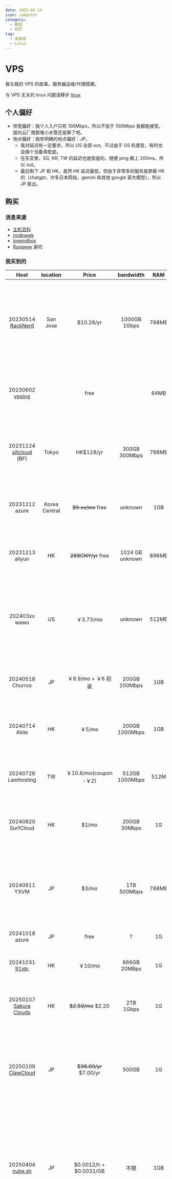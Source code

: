 ```yaml
---
date: 2023-05-14
icon: computer
category:
  - 教程
  - 经历
tag:
  - 桌面端
  - Linux
---
```


# VPS

我与我的 VPS 的故事。服务器运维/代理搭建。

与 VPS 无关的 linux 问题请移步 [linux](./linux)

## 个人偏好

- 带宽偏好：我个人入户只有 100Mbps，所以不低于 100Mbps 我都能接受。国内云厂商那堆小水管还是算了吧。
- 地点偏好：我有明确的地点偏好：JP。
  - 我对延迟有一定要求，所以 US 全部 out。不过由于 US 机便宜，有时也会搞个当备用垫底。
  - 在东亚里，SG, KR, TW 的延迟也是垫底的，随便 ping 都上 200ms。所以 out。
  - 最后剩下 JP 和 HK，虽然 HK 延迟最低，但由于非常多的服务是屏蔽 HK 的（chatgpt，许多日本网站，gemini 和其他 google 家大模型），所以 JP 胜出。

## 购买

### 消息来源

- [主机百科](https://zhujiwiki.com)
- [nodeseek](https://www.nodeseek.com/)
- [lowendbox](https://lowendbox.com/)
- [Runaway](https://runaway.rip/) 避坑

### 我买到的

<!-- prettier-ignore -->
|Host|location|Price|bandwidth|RAM|Storage|Core|saying|
| :-: | :-: | :-: | :-: | :-: | :-: | :-: | :-: |
| 20230514 [RackNerd](https://my.racknerd.com/cart.php?a=add&pid=695) | San Jose | $10.28/yr | 1000GB 1Gbps | 768MB | 10GB | 1 | <dtlslong>装了 Debian 10（后来换成了 12）。美西机 + trojan 真连接常年 700+ms，显然不能做游戏服务器。[^1]</dtlslong> |
| 20230602 [vpslog](https://distribute.vpslog.net/) |  | free |  | 64MB |  |  | <dtlslong>白嫖的小鸡，纯 v6，太捞只能装 alpine，还要定期续。后来不续了。</dtlslong> |
| 20231124 [silicloud](www.silicloud.com) (BF) | Tokyo | HK$128/yr | 300GB 300Mbps | 768MB | 20GB | 1 | <dtlslong>提供 archlinux 镜像。没有 rescue。稳定性开始还行，半年后差不多烂完了。</dtlslong> |
| 20231212 azure | Korea Central | ~~$9.xx/mo~~ free | unknown | 1GB | 30GB | 1 | <dtlslong>学生优惠送 $100 现金券，买这个等级的，每年用 10 个月。</dtlslong> |
| 20231213 aliyun | HK | ~~288CNY/yr~~ free | 1024 GB unknown | 896MB | 40GB | 2 | <dtlslong>香港地区 TG 时常抽风；免费的香港机我想都不敢想（）</dtlslong> |
| 202403xx wawo | US | ￥3.73/mo | unknown | 512MB | unknown | 1 | <dtlslong>冲便宜买的，质量很捞，本来是用作测试的。结果半个月给我封了，莫名其妙。于是避雷 wawo 了。</dtlslong> |
| 20240518 Churros|JP|￥8.9/mo + ￥6 初装|200GB 100Mbps|1GB|5GB|1|<dtlslong>silicloud IP 寄了，换台 JP。这家是超级垃圾灵车，非常不稳定</dtlslong> |
| 20240714 Akile | HK | ￥5/mo | 200GB 1000Mbps | 1GB | 5GB | 1 | <dtlslong>akile 很灵车，不推荐。介于 Churros 和 Lamhosting 之间。</dtlslong> |
| 20240726 Lamhosting | TW | ￥10.6/mo(coupon -￥2) | 512GB 1000Mbps | 512M | 10GB | 1 | <dtlslong>有点灵，TW ping 都有 190ms… 比 akile 稳一点，但不算太多</dtlslong> | 
|  20240820 SurfCloud | HK | $1/mo | 200GB 30Mbps | 1G | 40GB | 1 | <dtlslong>银联付款，需要编辑防火墙，便宜实惠。缺点是太慢了点…</dtlslong> |
|  20240911 YXVM | JP | $3/mo | 1TB 500Mbps | 768MB | 5GB | 1 | <dtlslong>买这家要靠抢。刚开始不错，稳定性高，延迟低。后面炸了几次，每天晚上可用性也大幅降低了。两个月弃坑。</dtlslong> |
|  20241018 azure | JP | free | ? | 1G | 30G | 1 | 微软，我的超人 |
|  20241031 [91idc](https://91idc.gg/index.php) | HK | ￥10/mo | 666GB 20MBps | 1G | 10G | 1 | <dtlslong>优惠码无法使用；带宽偏低；新商家，稳定倒是挺稳定的</dtlslong> |
|  20250107 [Sakura Clouds](https://portal.sakuraclouds.com/) | HK |  ~~\$2.50/mo~~ \$2.20 | 2TB 1Gbps | 1G | 8G | 1 | <dtlslong>速度还行，但是延迟和稳定性**超烂**，没有下次了。</dtlslong> |
| 20250109 [ClawCloud](https://claw.cloud/) | JP  | ~~\$36.00/yr~~ \$7.00/yr | 500GB | 1G | 20G | 1 | <dtlslong>阿里云“上游”，超级好价 + 稳定 + 高速，神中神血赚。爽用了 9 个月，之后开始出现稳定性下降、延迟增大等问题。</dtlslong> |
| 20250404 [nube.sh](nube.sh) | JP | $0.0012/h + $0.0031/GB | 不限 | 1GB | 10GB | 1 | [测评](http://hpaste.spiritlhl.net/#/show/bp0wd.txt)；<dtlslong>前端好评；一次最少充 $10，试错成本挺高；延迟一般，特别是联通很烂。<br/>用了一个月，连通性差了很多，基本是不可用状态，纯纯狗屎</dtlslong> |
| 20250805 [skystroll](https://skystroll.net/store) | JP | $2.49/mo | 1T 500Mbps | 512M | 5GB | 1 | <dtlslong>刚买的时候 IP 国内就是 ping 不通的。然后开的工单一天后才回复，换了个 IP 还得重装才能用。这家虽然延迟还行，但是 IP 是真的垃圾，稳定性也很灵车，经常用一半突然断了。</dtlslong> |
| 20250820 [RFCHOST](https://my.rfchost.com/) | JP | $29.99/yr + ￥45 | 1T 不限 | 512M | 10GB | 1 | <dtlslong>看评测挺不错的，延迟很低，价格也合适，于是在 nodeseek 上蹲了几天蹲到一个。溢价还是有点高，因为第二天就有更合适的出现了，不过也不用在乎这么多。</dtlslong> |
| 20250827 [dedirock](https://billing.dedirock.com/index.php) | US (LA) | $7/yr | 2T 1Gbps | 2G | 30G | 1 | <dtlslong>手上只有 JP 机确实让我感受到一些限制，~~例如禁漫就没法登上去~~。刚好看到便宜美西机，所以搞了个，延迟就无所谓了。注意 paypal 付款会被自动订阅一个续费需要去取消掉。这家的官网从 JP 加载贼慢，但是机子还挺不错。延迟不会超过 200ms，已经算好了。</dtlslong> |

[^1]: 本想买 CloudServer 的（明显同价位的配置更好），然而账号被标记了危险无法付款...因此只能退而求其次买了 RackNerd 家的。

### 白嫖

阿里云和 Azure 理论上都是不能当代理机用的，不过真拿来跑，自用的话它们也不管。

- 阿里云学生：免费服务器，**每年** 300 元优惠券，可以全额抵扣。
  1. （需要 chromium 系浏览器）[university.aliyun.com](https://university.aliyun.com) 学生认证领券
  2. ~~首页，_产品 - 计算 - 轻量应用服务器_ 下单即可。 新加坡、日本有货，香港需要 12 点抢。注意，下单不锁定，以支付成功为界。~~
  - **学生优惠现在无法购买轻量**；在领券页面下面只能购买国内 ECS，无法作为翻墙机使用，而且带宽很低。![现在已经寄了](/images/articles/vps/news.jpg)
- Azure：每年 $100 优惠券，学生无限续。财大气粗！
  1. 先过学生认证
  2. 服务器下单，配置那边按价格排序一下，选便宜的，1C1G 够用了。
  3. 开好机子，默认不能 root 登录。查看 [允许 root](#允许-root) 章节可解。
  4. 默认是不放行其他端口的。去 _网络_，自己添加入站和出站规则，放开所有端口。
- Google Cloud：$300 体验金。
  - Google Cloud 还是有点贵的，最便宜的 1c1g 每个月也要 $22。
  - Google Cloud 控制台页面卡得要死。。连接 vps 最好用网页面板。如果想用本机 ssh，要把密钥传到 vps，使用 RESTAPI POST 还不行（没法两步验证），还得下载一个 gcloud cli 是最傻逼的([ref](https://cloud.google.com/compute/docs/connect/standard-ssh?hl=zh-cn#openssh-client))。所以我建议去网页面板自己[手操](#添加公钥)。
  - Google Cloud 默认也是开启防火墙措施，无法在本机上访问 vps 的其他端口。要在左侧 _Cloud NGFW - 防火墙政策_ 里改一条规则，允许来源改成 `0.0.0.0/0`，并且将优先级调为 1000。

## 工具

- 记得禁用 ipv6！！！不然机子会出现各种 google 墙，youtube 墙，网页打开慢等各种问题。
  ```sh
  echo "net.ipv6.conf.all.disable_ipv6 = 1" | sudo tee -a /etc/sysctl.conf
  echo "net.ipv6.conf.default.disable_ipv6 = 1" | sudo tee -a /etc/sysctl.conf
  sudo sysctl -p
  ```
- [一键代理脚本](https://github.com/lxl66566/init-script)：不得不提我自己写的一键脚本，一键常用软件 + 代理（hysteria + trojan-go + trojan）
- [ping.pe](https://ping.pe/#)：连通性
- 全面评测：
  - [VPS 融合怪 - GO 重构版本](https://github.com/oneclickvirt/ecs)
  - 一键网络质量：[NetQuality](https://github.com/xykt/NetQuality)
- 全球测速
  - `curl -Lso- bench.sh | bash`：VPS 信息，全球测速
- 国内三网测速
  - [ecsspeed](https://github.com/spiritLHLS/ecsspeed)
- <https://bgp.tools/>，ASN 信息
- <https://ip.skk.moe/>，群友搭的查自己 IP 的面板
- [网络面板](https://net.ljxnet.cn/)流量消耗器
- [Live Proxy and VPN Detection](https://proxy.incolumitas.com/proxy_detect.html)
- [bin456789/reinstall](https://github.com/bin456789/reinstall)：一键重装或者 dd 到其他镜像

### SSH

<dtls alt="没啥用的">

youtube 上（与其他教程）清一色的 finalshell，但是这种不开源的小作坊国产软件我不用。不过话说回来，对不会用 linux 的小白，finalshell 门槛确实低（图形文件系统和编辑器）。

先用了 SuperPuTTY，体验挺差，真不如用 cli。差点忘了我有 ArchWSL，于是直接 `sudo pacman -S openssl` 了（。后来转 linux 后就没 ssh 这烦恼了。

说回来，其实 windows 好像是有自带(?) ssh 的。

用法：`ssh root@ip [-p port]`

</dtls>

#### 别名

建立一个 _别名 -> VPS(用户 + ip + 端口)_ 的映射关系。

```
# edit ~/.ssh/config
Host <name>
  User root
  Hostname <ip>
  Port 22
```

#### 添加公钥

由于 vps 暴露在公网，因此需要复杂的密码，但我肯定不想每次登录都需要输那么一长串的密码，因此需要将公钥添加到 vps。

::: tabs

@tab 自动添加

`ssh-copy-id hostname`

@tab 手动复制

`cat ~/.ssh/id_*.pub` 并复制，再粘贴到 vps 的 `~/.ssh/authorized_keys` 内。

:::

#### 允许 root

一般的 vps 都是允许 root 登录的，但是像 azure 这些“大厂”则不行。所以需要用户进去改 ssh 配置。

```sh
sudo vim /etc/ssh/sshd_config
# 设置：
# PermitRootLogin yes
# PasswordAuthentication yes
# PubkeyAuthentication yes
sudo systemctl restart sshd
```

### 端口转发

将来自端口 `<from>` 的流量转发到 `<to>`

::: tabs
@tab socat

```sh
socat TCP-LISTEN:<from>,reuseaddr,fork TCP:localhost:<to> # 最简型
socat -dd -lf <log_file> TCP-LISTEN:<from>,reuseaddr,fork TCP:localhost:<to>  # 复杂型
socat -dd -lf <log_file> -F port_forwarding.conf  # 泛用型
```

socat 默认在终端前台进行端口转发，需要后台运行的话可以[写个服务](https://unix.stackexchange.com/a/658320)，或者[终端复用](../linux/package.md#tmux)。

@tab firewalld

```sh
firewall-cmd --add-forward-port=port=<from>:proto=udp:toport=<to> --permanent
```

:::

## 我的设置

1. [增加 UDP Buffer Sizes](https://github.com/quic-go/quic-go/wiki/UDP-Buffer-Sizes)
2. 如果 VPS 没开 bbr 记得开。（[参考 11. sysctl 相关](../linux/install_and_config.md#系统设置)）

## 安全性

VPS 的公网 ip 会带来安全性问题，不过尝试登录的多，真正攻进去的也几乎没有。

### 自检

- 可以在 `/var/log/auth.log` 中查看登录日志。我的日志里的攻击记录非常多。
  - `less /var/log/auth.log | grep -i 'accepted'` 可以查看登录成功的记录，看看是不是自己的 ip。
- `ps aux | grep sshd` 查看有没有除自己以外的 `sshd: root [.*]` 类型的进程。
  - `ps aux | grep 'sshd' | grep -v 'root@pts/0\|grep\|/sbin/sshd' | awk '{print $2}' | xargs kill -9` 可以杀掉这些进程。（很粗糙了属于是）
- `lastb -9` 可以查看最近 9 条登录失败记录

### 解法

- 可以通过修改 `/etc/ssh/sshd_config` 中的内容进行限制，例如修改 `MaxAuthTries`。
- 密码位数太少也不安全。一个简单的方法是将你的密码重复两遍。
- 限制登录 ip。修改 `/etc/hosts.allow` & `/etc/hosts.deny` 文件。
- 尝试 fail2ban 等软件。（这个我不会用）

#### 防火墙

::: tabs
@tab firewalld

```sh
systemctl <start | enable | stop | disable> firewalld
firewall-cmd --state
firewall-cmd --reload   # after change
firewall-cmd --add-masquerade --permanent   # 伪装
firewall-cmd --add-port=<port>/tcp --permanent  # 永久放行
firewall-cmd --zone=public --list-all
firewall-cmd --zone=public --list-ports
```

@tab nftables
[查看 wiki](https://wiki.archlinuxcn.org/wiki/Nftables)

:::

## 代理

**不要把证书放在 `/root` ！！！** 我又不能改 `/root`权限，代理服务端又会出一大堆权限问题，日志还不好看。

### 协议

网上小白教程比较多的是 vmess/vless + ws + tls 的方案，这些协议比较老，基本被打烂了。我选择 trojan，也是一个比较常见的方案，相对来说安全性更高。trojan 使用 TLS 加密方案，安全性高，但是数据包比较大，现在也存在着 trojan 检测技术。

我最开始直接用 [trojan 一键脚本](https://github.com/Jrohy/trojan)[^2]。如[GFW 会主动对端口进行封禁](#对抗-gfw)，我的端口基本只能存活一天。（后来做了端口转发就基本没死了，偶尔会被 Qos(?)）

[^2]: 本来是想用 X-UI 的，然而[出了问题](#x-ui-does-not-work)

随着后来自己也使用 linux，我对于一键脚本不够满意，因此开始[自己写 trojan/trojan-go 配置文件](./trojan-go.md)。也尝试了一下 hysteria 协议，并且写了个[教程](./hysteria.md)。

评价起来就是，hysteria 延迟最低，trojan-go 小幅度落后，差得不多。trojan 延迟比较大，但是胜在兼容性强。而 hysteria 风险较大，没必要为了几十 ms 延迟去冒险，因此还是 trojan-go 适合我。

### 脚本

- [我的一键脚本](https://github.com/lxl66566/init-script)：linux 常用工具，trojan-go, trojan, hysteria
- [V2ray 脚本](https://github.com/233boy/v2ray)：融合怪，啥都有
- [trojan 脚本](https://github.com/Jrohy/trojan)：仅 trojan

### WARP

有的 IP 访问 Google 时会有机器人异常验证。可以用 [WARP 一键脚本](https://github.com/P3TERX/warp.sh)解决。

### 对抗 GFW

GFW 检测到异常就会封禁端口，若换端口继续使用则需要考虑 ip 被永久封禁的风险。trojan 本身是 TLS over TLS 加密方式，但仍然有办法识别出流量特征。

我使用如下方式降低封锁几率（**有没有用其实是不太清楚的**）：

- 反代一个伪装主页，详见[反向代理](../reverse_proxy.md)。（然而 443 早就被封了，令人感慨）
- 设置一个固定端口与一个活动端口，固定端口将流量[转发](#端口转发)到活动端口。

### 清理僵尸进程

如果你看到许多 `[journalctl] <defunct>` 标识，这代表有未结束的僵尸子进程。可以[参考此处](https://www.linkedin.com/pulse/how-identify-kill-zombiedefunct-processes-linux-without-george-gabra)清理他们。

```sh
top -b1 -n1 | grep Z    # find
ps -A -ostat,ppid | grep -e '[zZ]'| awk '{ print $2 }' | uniq | xargs ps -p # Find the parent of zombie processes, remenber ppid
kill -s SIGCHLD <ppid>
top -b1 -n1 | grep Z    # Identify if the zombie processes have been killed
# if haven't been killed, just kill <ppid>
```

## 运维

虽然我非常菜，但还是姑且记录一些心得。由于有的服务器是公家的，想干点啥总是感觉束手束脚。。

1. 如果是自己的服务器，那肯定先把[常用工具](../../farraginous/recommend_packages.md#linux)下载好。
   - 公家服务器如果有权限安装软件，也可以装一些典型的/极大增加效率的。例如 fish, zoxide
2. ssh 保活用的 screen 而不是 tmux。[一些基础命令](https://linuxize.com/post/how-to-use-linux-screen/)，加一个[删除命令](https://stackoverflow.com/a/1509764/18929691)，加一个 `<C-a> [` 进 copy mode 然后可以往上滚的命令。
   - 当然不缺配置的话就用 zellij 了。

## 挂机

VPS 的流量可以共享，并且可以赚点小钱([src](https://post.vpslog.org/archives/gua-ji))。为了防止 IP 被污染，一般放在非主要的 VPS 上跑。

跑挂机的 VPS 就变成美国最抢手了，毕竟 openai 流媒体啥的都能解。（我的 jp 机就没法解 openai）

一般挂机都拿 docker 跑，我当然！用 [podman](../../coding/container.md) 啦。

- [PacketStream](https://packetstream.io/?psr=5wA2)：0.1\$/G，满 5\$ 可提现。
  - 流量跑得慢，80M / 36h，不过至少可用
- ~~[EarnFM](https://earn.fm/ref/LXZX43NC)~~，不可用：`Connection is halted because: This IP is a known proxy connection, therefore its not allowed.`
- [repoket](https://link.repocket.co/cwYQ): 满 20$ 可提。不可用：`Too many devices on the same IPs.`
- ~~[traffmonetizer](https://traffmonetizer.com/?aff=1578168)~~,不可用。

先挂着，到时候再看看收益。

## 遇到的问题

### 无法使用密钥登录

某天服务器突然无法使用密钥验证登录了。查一下日志，发现一句：`Authentication refused: bad ownership or modes for directory /root`。

我确实改过 `/root` 的权限，因此改回 750 即可。

### 卡在 Reloading system manager configuration

archlinux 的服务器，每次安装软件都卡在 Reloading system manager configuration，卡大约 1min。

尝试了一下 `systemctl daemon-reload` 也卡住了。

然后根据[这个回答](https://bbs.archlinux.org/viewtopic.php?id=281599)，罪魁祸首是 `netplan`（_netplan_ 是 _cloud-init_ 的可选依赖。而 _cloud-init_ 是 VPS 自带的玩意）于是卸载，问题解决——

才怪。服务器重启就连不上 ssh 了。。。

这就不得不说，我这次买的 vps，silicloud 家的并没有 rescue 服务。还好我乱搞炸的是网络而不是系统，用 VNC 面板进去修就行了。

所以这个问题是无解的，或许得等我哪天琢磨出换个 vps 联网手段才行吧。

ps. 群里也有相同问题的。

### 端口被封问题

20230520：端口每天被封一次，于是写了个 fish 脚本每天更换端口~~并显示在伪装页面上~~映射到 12138（还作出了[其他努力](#对抗-gfw)）。脚本还是有 bug 的（我菜），`$temp` 赋值不成功，但无伤大雅。

```sh
# fish function
function new_trojan_port --description 'change to a new trojan port'
    firewall-cmd --remove-forward-port=port=12138:proto=tcp:toport=$trojan_port --permanent
    firewall-cmd --remove-forward-port=port=12138:proto=udp:toport=$trojan_port --permanent
    set -U trojan_port (math $trojan_port + 1)
    firewall-cmd --add-forward-port=port=12138:proto=udp:toport=$trojan_port --permanent
    firewall-cmd --add-forward-port=port=12138:proto=tcp:toport=$trojan_port --permanent
    set temp (echo $trojan_port | trojan port | tee /dev/tty | sed -n "s/.*端口: \([0-9]*\).*/\1/p")
    echo "port: $temp -> $trojan_port"
    firewall-cmd --reload
    # update blog and show port
    cd /etc/nginx/lxl66566.github.io
    git pull origin main
    # sed -i "s/MyGitHub/$trojan_port/g" index.html
    nginx -s reload
end
```

不应同时使用 firewalld 和 iptables，可能会导致混乱。由于 `firewalld` 是更高一层的抽象(?)，因此我使用之：

```sh
systemctl stop iptables
systemctl disable iptables
systemctl mask iptables
systemctl unmask firewalld
systemctl enable firewalld
systemctl start firewalld
```

后来采用[端口转发和伪装](#对抗-gfw)后就没被封过端口了 www

### 配置了错误的 firewalld 把自己防住了

20230516：如题，乱搞 firewalld，结果忘记放行 22 端口（ssh）直接 reload，直接把我 ssh 干掉了。。。然后进 rescue mode 抢救了...

> rescue mode 是 VPS 服务商的一项服务，可以将 VPS 挂载到另一个虚拟机上，通过其对文件进行备份与修改，适用于乱搞把 VPS 搞炸了的情况。

rescue 只有 nano file editor；挂载了分区到 `test` 以后，直接 `nano /test/etc/firewalld/zones/public.xml` 加上 `<port port="22" protocol="tcp"/>`。

### X-UI does not work

我小白一个，只会跟着用简单的一键部署脚本，然后寄了。面板添加节点后，使用 v2rayN 添加服务器无法连上。

后面换了 [trojan 面板](https://github.com/Jrohy/trojan)，能正常用一阵子，但稳定性一般。

顺带，x-ui 在 alpine 的表现可谓是《惊艳》到我了，，，

> ~# x-ui install<br/> > [ERR] 面板启动失败，可能是因为启动时间超过了两秒，请稍后查看日志信息  
> ~# x-ui log<br/> > [ERR] 请先安装面板

## external

1. [节点搭建系列教程 - 不良林](https://bulianglin.com/archives/guide.html)，在一众垃圾 youtube 教程中算是讲得比较透彻的。
2. [vps2arch](https://gitlab.com/drizzt/vps2arch)：为你的 vps 安装 arch！
3. [使用一键脚本，部署 Hysteria 2 协议节点](https://blog.misaka.rest/2023/09/02/hysteria2-script/)
